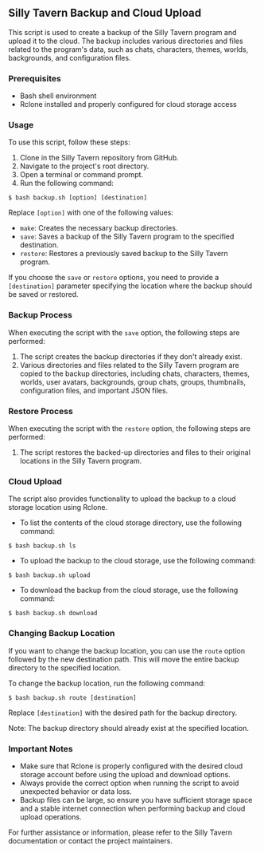 ## Silly Tavern Backup and Cloud Upload

This script is used to create a backup of the Silly Tavern program and upload it to the cloud. The backup includes various directories and files related to the program's data, such as chats, characters, themes, worlds, backgrounds, and configuration files.

### Prerequisites

- Bash shell environment
- Rclone installed and properly configured for cloud storage access

### Usage

To use this script, follow these steps:

1. Clone in the Silly Tavern repository from GitHub.
2. Navigate to the project's root directory.
3. Open a terminal or command prompt.
4. Run the following command:

```
$ bash backup.sh [option] [destination]
```

Replace `[option]` with one of the following values:
- `make`: Creates the necessary backup directories.
- `save`: Saves a backup of the Silly Tavern program to the specified destination.
- `restore`: Restores a previously saved backup to the Silly Tavern program.

If you choose the `save` or `restore` options, you need to provide a `[destination]` parameter specifying the location where the backup should be saved or restored.

### Backup Process

When executing the script with the `save` option, the following steps are performed:

1. The script creates the backup directories if they don't already exist.
2. Various directories and files related to the Silly Tavern program are copied to the backup directories, including chats, characters, themes, worlds, user avatars, backgrounds, group chats, groups, thumbnails, configuration files, and important JSON files.

### Restore Process

When executing the script with the `restore` option, the following steps are performed:

1. The script restores the backed-up directories and files to their original locations in the Silly Tavern program.

### Cloud Upload

The script also provides functionality to upload the backup to a cloud storage location using Rclone.

- To list the contents of the cloud storage directory, use the following command:

```
$ bash backup.sh ls
```


- To upload the backup to the cloud storage, use the following command:
```
$ bash backup.sh upload
```

- To download the backup from the cloud storage, use the following command:

```
$ bash backup.sh download
```

### Changing Backup Location

If you want to change the backup location, you can use the `route` option followed by the new destination path. This will move the entire backup directory to the specified location.

To change the backup location, run the following command:

```
$ bash backup.sh route [destination]
```


Replace `[destination]` with the desired path for the backup directory.

Note: The backup directory should already exist at the specified location.

### Important Notes

- Make sure that Rclone is properly configured with the desired cloud storage account before using the upload and download options.
- Always provide the correct option when running the script to avoid unexpected behavior or data loss.
- Backup files can be large, so ensure you have sufficient storage space and a stable internet connection when performing backup and cloud upload operations.

For further assistance or information, please refer to the Silly Tavern documentation or contact the project maintainers.
